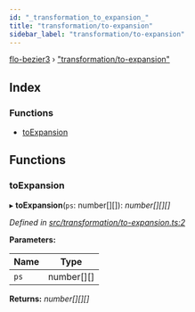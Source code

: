 ```yaml
---
id: "_transformation_to_expansion_"
title: "transformation/to-expansion"
sidebar_label: "transformation/to-expansion"
---
```


[flo-bezier3](../globals.md) › ["transformation/to-expansion"](_transformation_to_expansion_.md)

## Index

### Functions

* [toExpansion](_transformation_to_expansion_.md#toexpansion)

## Functions

###  toExpansion

▸ **toExpansion**(`ps`: number[][]): *number[][][]*

*Defined in [src/transformation/to-expansion.ts:2](https://github.com/FlorisSteenkamp/FloBezier/blob/6f79660/src/transformation/to-expansion.ts#L2)*

**Parameters:**

Name | Type |
------ | ------ |
`ps` | number[][] |

**Returns:** *number[][][]*
